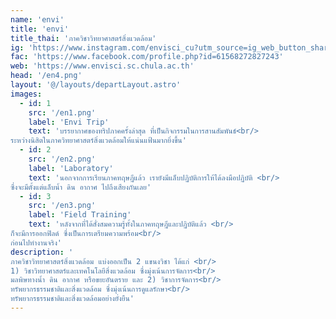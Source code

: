 ```yaml
---
name: 'envi'
title: 'envi'
title_thai: 'ภาควิชาวิทยาศาสตร์สิ่งแวดล้อม'
ig: 'https://www.instagram.com/envisci_cu?utm_source=ig_web_button_share_sheet&igsh=ZDNlZDc0MzIxNw=='
fac: 'https://www.facebook.com/profile.php?id=61568272827243'
web: 'https://www.envisci.sc.chula.ac.th'
head: '/en4.png'
layout: '@/layouts/departLayout.astro'
images:
  - id: 1
    src: '/en1.png'
    label: 'Envi Trip'
    text: 'บรรยากาศของทริปภาคครั้งล่าสุด ที่เป็นกิจกรรมในการสานสัมพันธ์<br/>
ระหว่างนิสิตในภาควิทยาศาสตร์สิ่งแวดล้อมให้แน่นแฟ้นมากยิ่งขึ้น'
  - id: 2
    src: '/en2.png'
    label: 'Laboratory'
    text: 'นอกจากการเรียนภาคทฤษฎีแล้ว เรายังมีแล็บปฏิบัติการให้ได้ลงมือปฏิบัติ <br/>
ซึ่งจะมีตั้งแต่แล็บน้ำ ดิน อากาศ ไปถึงเสียงกันเลย'
  - id: 3
    src: '/en3.png'
    label: 'Field Training'
    text: 'หลังจากที่ได้สั่งสมความรู้ทั้งในภาคทฤษฎีและปฏิบัติแล้ว <br/>
ก็จะมีการออกฟิลด์ ซึ่งเป็นการเตรียมความพร้อม<br/>
ก่อนไปทำงานจริง'
description: '
ภาควิชาวิทยาศาสตร์สิ่งแวดล้อม แบ่งออกเป็น 2 แขนงวิชา ได้แก่ <br/>
1) วิชาวิทยาศาสตร์และเทคโนโลยีสิ่งแวดล้อม ซึ่งมุ่งเน้นการจัดการ<br/>
มลพิษทางน้ำ ดิน อากาศ หรือขยะอันตราย และ 2) วิชาการจัดการ<br/>
ทรัพยากรธรรมชาติและสิ่งแวดล้อม ซึ่งมุ่งเน้นการดูแลรักษา<br/>
ทรัพยากรธรรมชาติและสิ่งแวดล้อมอย่างยั่งยืน'
---
```

